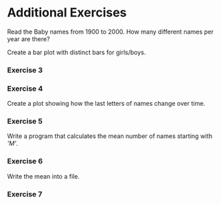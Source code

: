 

# Additional Exercises

Read the Baby names from 1900 to 2000. 
How many different names per year are there? 

Create a bar plot with distinct bars for girls/boys.

### Exercise 3


### Exercise 4

Create a plot showing how the last letters of names change over time.

### Exercise 5

Write a program that calculates the mean number of names starting with *'M'*.

### Exercise 6

Write the mean into a file.

### Exercise 7 

